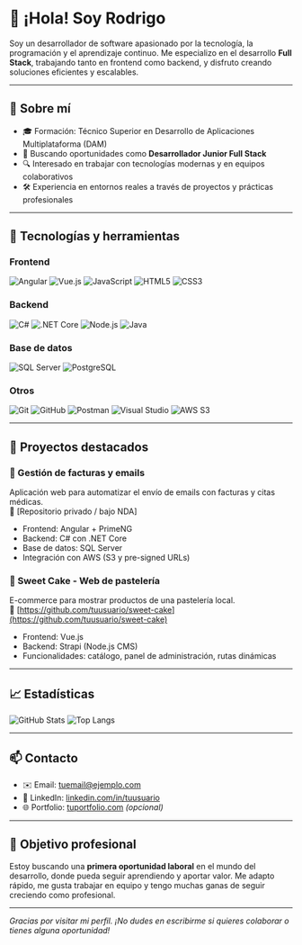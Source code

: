 # 👋 ¡Hola! Soy Rodrigo

Soy un desarrollador de software apasionado por la tecnología, la programación y el aprendizaje continuo. Me especializo en el desarrollo **Full Stack**, trabajando tanto en frontend como backend, y disfruto creando soluciones eficientes y escalables.

---

## 🧠 Sobre mí

- 🎓 Formación: Técnico Superior en Desarrollo de Aplicaciones Multiplataforma (DAM)
- 💼 Buscando oportunidades como **Desarrollador Junior Full Stack**
- 🔍 Interesado en trabajar con tecnologías modernas y en equipos colaborativos
- 🛠️ Experiencia en entornos reales a través de proyectos y prácticas profesionales

---

## 🚀 Tecnologías y herramientas

### Frontend
![Angular](https://img.shields.io/badge/-Angular-DD0031?style=flat-square&logo=angular&logoColor=white)
![Vue.js](https://img.shields.io/badge/-Vue.js-4FC08D?style=flat-square&logo=vue.js&logoColor=white)
![JavaScript](https://img.shields.io/badge/-JavaScript-F7DF1E?style=flat-square&logo=javascript&logoColor=black)
![HTML5](https://img.shields.io/badge/-HTML5-E34F26?style=flat-square&logo=html5&logoColor=white)
![CSS3](https://img.shields.io/badge/-CSS3-1572B6?style=flat-square&logo=css3&logoColor=white)

### Backend
![C#](https://img.shields.io/badge/-CSharp-239120?style=flat-square&logo=c-sharp&logoColor=white)
![.NET Core](https://img.shields.io/badge/-.NET_Core-512BD4?style=flat-square&logo=dotnet&logoColor=white)
![Node.js](https://img.shields.io/badge/-Node.js-339933?style=flat-square&logo=node.js&logoColor=white)
![Java](https://img.shields.io/badge/-Java-007396?style=flat-square&logo=java&logoColor=white)  


### Base de datos
![SQL Server](https://img.shields.io/badge/-SQL_Server-CC2927?style=flat-square&logo=microsoft-sql-server&logoColor=white)
![PostgreSQL](https://img.shields.io/badge/-PostgreSQL-336791?style=flat-square&logo=postgresql&logoColor=white)

### Otros
![Git](https://img.shields.io/badge/-Git-F05032?style=flat-square&logo=git&logoColor=white)
![GitHub](https://img.shields.io/badge/-GitHub-181717?style=flat-square&logo=github&logoColor=white)
![Postman](https://img.shields.io/badge/-Postman-FF6C37?style=flat-square&logo=postman&logoColor=white)
![Visual Studio](https://img.shields.io/badge/-Visual_Studio-5C2D91?style=flat-square&logo=visual-studio&logoColor=white)
![AWS S3](https://img.shields.io/badge/-AWS_S3-232F3E?style=flat-square&logo=amazon-aws&logoColor=white)

---

## 📂 Proyectos destacados

### 🧾 Gestión de facturas y emails
Aplicación web para automatizar el envío de emails con facturas y citas médicas.  
🔗 [Repositorio privado / bajo NDA]

- Frontend: Angular + PrimeNG
- Backend: C# con .NET Core
- Base de datos: SQL Server
- Integración con AWS (S3 y pre-signed URLs)

### 🎂 Sweet Cake - Web de pastelería
E-commerce para mostrar productos de una pastelería local.  
🔗 [https://github.com/tuusuario/sweet-cake](https://github.com/tuusuario/sweet-cake)

- Frontend: Vue.js
- Backend: Strapi (Node.js CMS)
- Funcionalidades: catálogo, panel de administración, rutas dinámicas

---

## 📈 Estadísticas

![GitHub Stats](https://github-readme-stats.vercel.app/api?username=tuusuario&show_icons=true&theme=tokyonight)
![Top Langs](https://github-readme-stats.vercel.app/api/top-langs/?username=tuusuario&layout=compact&theme=tokyonight)

---

## 📫 Contacto

- ✉️ Email: [tuemail@ejemplo.com](mailto:tuemail@ejemplo.com)
- 💼 LinkedIn: [linkedin.com/in/tuusuario](https://linkedin.com/in/tuusuario)
- 🌐 Portfolio: [tuportfolio.com](https://tuportfolio.com) _(opcional)_

---

## 🎯 Objetivo profesional

Estoy buscando una **primera oportunidad laboral** en el mundo del desarrollo, donde pueda seguir aprendiendo y aportar valor. Me adapto rápido, me gusta trabajar en equipo y tengo muchas ganas de seguir creciendo como profesional.

---

_Gracias por visitar mi perfil. ¡No dudes en escribirme si quieres colaborar o tienes alguna oportunidad!_

